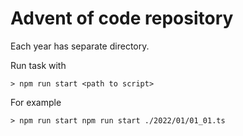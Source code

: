 # Advent of code repository

Each year has separate directory.

Run task with

```
> npm run start <path to script>
```

For example

```
> npm run start npm run start ./2022/01/01_01.ts
```
